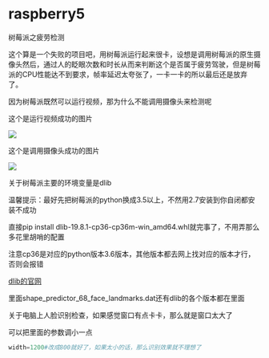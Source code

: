 # raspberry5
树莓派之疲劳检测



这个算是一个失败的项目吧，用树莓派运行起来很卡，设想是调用树莓派的原生摄像头然后，通过人的眨眼次数和时长从而来判断这个是否属于疲劳驾驶，但是树莓派的CPU性能达不到要求，帧率延迟太夸张了，一卡一卡的所以最后还是放弃了。

因为树莓派既然可以运行视频，那为什么不能调用摄像头来检测呢

这个是运行视频成功的图片

![](https://s1.ax1x.com/2020/06/21/N30Db9.png)

这个是调用摄像头成功的图片

![](https://s1.ax1x.com/2020/06/21/N30WvD.jpg)

关于树莓派主要的环境变量是dlib

温馨提示：最好先把树莓派的python换成3.5以上，不然用2.7安装到你自闭都安装不成功



直接pip install dlib-19.8.1-cp36-cp36m-win_amd64.whl就完事了，不用弄那么多花里胡哨的配置

注意cp36是对应的python版本3.6版本，其他版本都去网上找对应的版本才行，否则会报错

[dlib的官网](http://dlib.net/files/)

里面shape_predictor_68_face_landmarks.dat还有dlib的各个版本都在里面



关于电脑上人脸识别检查，如果感觉窗口有点卡卡，那么就是窗口太大了

可以把里面的参数调小一点

```python
width=1200#改成800就好了，如果太小的话，那么识别效果就不理想了
```